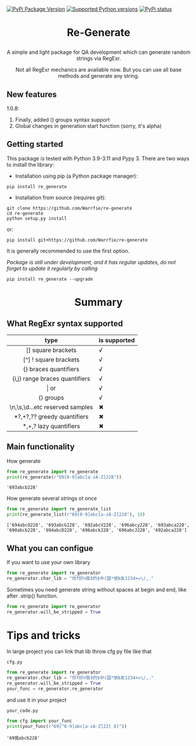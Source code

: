 [![PyPi Package Version](https://img.shields.io/pypi/v/re-generate.svg)](https://pypi.python.org/pypi/re-generate)
[![Supported Python versions](https://img.shields.io/pypi/pyversions/re-generate.svg)](https://pypi.python.org/pypi/re-generate)
[![PyPi status](https://img.shields.io/pypi/status/re-generate.svg?style=flat-square)](https://pypi.python.org/pypi/re-generate)

# <p align="center">Re-Generate

<p align="center">A simple and light package for QA development which can generate random strings via RegExr.</p>
<p align="center">Not all RegExr mechanics are available now. But you can use all base methods and generate any string.</p>

## New features
1.0.8:
1) Finally, added () groups syntax support
2) Global changes in generation start function (sorry, it's alpha)

## Getting started

This package is tested with Python 3.9-3.11 and Pypy 3.
There are two ways to install the library:

* Installation using pip (a Python package manager):

```
pip install re_generate
```
* Installation from source (requires git):

```
git clone https://github.com/Warrfie/re-generate
cd re-generate
python setup.py install
```
or:
```
pip install git+https://github.com/Warrfie/re-generate
```

It is generally recommended to use the first option.

*Package is still under development, and it has regular updates, do not forget to update it regularly by calling*
```
pip install re_generate --upgrade
```

# <p align="center">Summary</a>

## What RegExr syntax supported

|              type               | is supported       |
|:-------------------------------:|--------------------|
|       [] square brackets        | √ |
|      [^] ! square brackets      | √ |
|      {} braces quantifiers      | √ |
| {i,j} range braces quantifiers  | √ |
|           	&#124;  or           | √ |
|            () groups            | √                |
| \n,\s,\d...etc reserved samples | ✖                |
|   *?,+?,?? greedy quantifiers   | ✖                |
|     *,+,? lazy quantifiers      | ✖                |

## Main functionality
How generate
```python
from re_generate import re_generate
print(re_generate(r"69[0-9]abc[a-zA-Z]228"))
```
    '693abcb228'
How generate several strings ot once
```python
from re_generate import re_generate_list
print(re_generate_list(r"69[0-9]abc[a-zA-Z]228"), 10)
```
    ['694abcO228', '693abcG228', '692abcV228', '696abcy228', '693abca228', '690abcb228', '694abcD228', '696abck228', '696abcJ228', '692abca228']

## What you can configue
If you want to use your own library
```python
from re_generate import re_generator
re_generator.char_lib = "你f好п我Э的$中(国*朋Ъ友1234+=\/,."
```

Sometimes you need generate string without spaces at begin and end, like after .strip() function.
```python
from re_generate import re_generator
re_generator.will_be_stripped = True
```
# Tips and tricks
In large project you can link that lib throw cfg py file like that
```
cfg.py
```

```python
from re_generate import re_generator
re_generator.char_lib = "你f好п我Э的$中(国*朋Ъ友1234+=\/,."
re_generator.will_be_stripped = True
your_func = re_generator.re_generator
```
and use it in your project
```
your_code.py
```

```python
from cfg import your_func
print(your_func(r"69[^0-9]abc[a-zA-Z]22[ 8]"))
```
    '69我abcb228'



